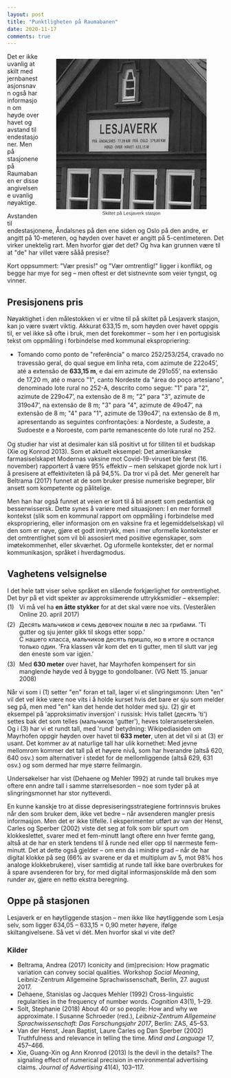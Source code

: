 ```yaml
---
layout: post
title: "Punktligheten på Raumabanen"
date: 2020-11-17
comments: true
---
```

<style>
  ol {
  margin-left: 0;
  padding-left: 0;
}
ol li {
  display: block;
  margin-bottom: .5em;
  margin-left: 2em;
}
ol li::before {
  display: inline-block;
  content: "(" counter(item) ") ";
  counter-increment: item;
  width: 2em;
  margin-left: -2em;
}
figcaption {
    color: #333;
    text-align: center;
    font-family: Optima, Candara, Calibri, Arial, sans-serif;
    font-size: .8em;
}	
  .zoom:hover {
  -ms-transform: scale(3); /* IE 9 */
  -webkit-transform: scale(3); /* Safari 3-8 */
  transform: scale(2); 
  transform-origin: 100% 0%;
}
</style>

<div style="float:right;"><figure class="rightfig"><div class="zoom"><img style="height:350px;" src="/pics/Lesjaverk.png" /></div><figcaption>Skiltet på Lesjaverk stasjon</figcaption></figure></div>
<div class="ingress"><p>Det er ikke uvanlig at skilt med jernbanestasjonsnavn også har informasjon om høyde over havet og avstand til endestasjoner. Men på stasjonene på Raumabanen er disse angivelsene uvanlig nøyaktige.</p></div>

<p>Avstanden til endestasjonene, Åndalsnes på den ene siden og Oslo på den andre, er angitt på 10-meteren, og høyden over havet er angitt på 5-centimeteren. Det virker unektelig rart. Men hvorfor gjør det det? Og hva kan grunnen være til at "de" har villet være sååå presise?</p>
<p>Kort oppsummert: "Vær presis!" og "Vær omtrentlig!" ligger i konflikt, og begge har mye for seg – men oftest er det sistnevnte som veier tyngst, og vinner.</p>
<h2>Presisjonens pris</h2>
<p>Nøyaktighet i den målestokken vi er vitne til på skiltet på Lesjaverk stasjon, kan jo være svært viktig. Akkurat 633,15 m, som høyden over havet oppgis til, er vel ikke så ofte i bruk, men det forekommer – som her i en portugisisk tekst om oppmåling i forbindelse med kommunal ekspropriering:
</p>
<ul><li style="line-height: 1.4em">Tomando como ponto de "referência" o marco 252/253/254, cravado no travessão geral, do qual segue em linha reta, com azimute de 222o45’, até a extensão de <b>633,15 m</b>, e daí em azimute de 291o55’, na extensão de 17,20 m, até o marco "1", canto Nordeste da "área do poço artesiano", denominado lote rural no 252-A, descrito como segue: "1" para "2", azimute de 229o47’, na extensão de 8 m; "2" para "3", azimute de 319o47’, na extensão de 8 m; "3" para "4", azimute de 49o47’, na extensão de 8 m; "4" para "1", azimute de 139o47’, na extensão de 8 m, apresentando as seguintes confrontações: a Nordeste, a Sudeste, a Sudoeste e a Noroeste, com parte remanescente do lote rural no 252.
    </li></ul>
    
<p>Og studier har vist at desimaler kan slå positivt ut for tilliten til et budskap (Xie og Konrod 2013). Som et aktuelt eksempel: Det amerikanske farmasiselskapet Modernas vaksine mot Covid-19-viruset ble først (16. november) rapportert å være 95% effektiv – men selskapet gjorde nok lurt i å presisere at effektiviteten lå på 94,5%. Da tror vi på det. Mer generelt har Beltrama (2017) funnet at de som bruker presise numeriske begreper, blir ansett som kompetente og pålitelige.</p>
<p>
    Men han har også funnet at veien er kort til å bli ansett som pedantisk og besserwissersk. Dette synes å variere med situasjonen: I en mer formell kontekst (slik som en kommunal rapport om oppmåling i forbindelse med ekspropriering, eller informasjon om en vaksine fra et legemiddelselskap) vil den som er nøye, gjøre et godt inntrykk, men i mer uformelle kontekster er det omtrentlighet som vil bli assosiert med positive egenskaper, som imøtekommenhet, eller skværhet. Og uformelle kontekster, det er normal kommunikasjon, språket i hverdagmodus.
</p>
   <h2>Vaghetens velsignelse</h2>
<p>I det hele tatt viser selve språket en slående forkjærlighet for omtrentlighet. Det byr på et vidt spekter av approksimerende uttrykksmidler – eksempler:
</p>
<ol style="counter-reset: item 0; margin-top:-10px">
  <li>Vi må vel ha <b>en åtte stykker</b> for at det skal være noe vits. (Vesterålen Online 20. april 2017)</li>
<li>Десять мальчиков и семь девочек пошли в лес за грибами. 'Ti gutter og sju jenter gikk til skogs etter sopp.'<br>С нашего класса, мальчиков десять пришло, но в итоге я остался только один. 'Fra klassen vår kom det en ti gutter, men til slutt var jeg den eneste som var igjen.'</li>
  <li>Med <b>630 meter</b> over havet, har Mayrhofen kompensert for sin manglende høyde ved å bygge to gondolbaner. (VG Nett 15. januar 2008)</li>
  </ol>
<p>Når vi som i (1) setter "en" foran et tall, lager vi et slingringsmonn: Uten "en" vil det vel ikke være noe vits i å holde kurset hvis det bare er sju som melder seg på, men med "en" kan det hende det holder med sju. (2) gir et eksempel på 'approksimativ inversjon' i russisk: Hvis tallet (десять 'ti') settes bak det som telles (мальчиков 'gutter'), heves toleranseterskelen. Og i (3) har vi et rundt tall, med 'rund' betydning: Wikipediasiden om Mayrhofen oppgir høyden over havet til <b>633 meter</b>, uten at det vil si at (3) er usant. Det kommer av at naturlige tall har ulik kornethet: Med jevne mellomrom kommer det tall på et høyere nivå, som har hverandre (altså 620, 640 osv.) som alternativer i stedet for de mellomliggende (altså 629, 631 osv.) og som dermed har mye større feilmargin.</p>
<p> Undersøkelser har vist (Dehaene og Mehler 1992) at runde tall brukes mye oftere enn andre tall i samme størrelsesorden – noe som tyder på at slingringsmonnet har stor nytteverdi.</p>
<p>En kunne kanskje tro at disse depresiseringsstrategiene fortrinnsvis brukes når den som bruker dem, ikke vet bedre – når avsenderen mangler presis informasjon. Men det er ikke tilfelle. I eksperimenter utført av van der Henst, Carles og Sperber (2002) viste det seg at folk som blir spurt om klokkeslettet, svarer med et fem-minutt langt oftere enn hver femte gang, altså at de har en sterk tendens til å runde ned eller opp til nærmeste fem-minutt. Det at dette også gjelder – om enn da i mindre grad – når de har digital klokke på seg (66% av svarene er da et multiplum av 5, mot 98% hos analoge klokkebrukere), viser samtidig at runde tall ikke bare overbrukes for å spare avsenderen for bry, for med digital informasjonskilde må den som runder av, gjøre en netto ekstra beregning.</p>
<h2>Oppe på stasjonen</h2>
<p>Lesjaverk er en høytliggende stasjon – men ikke like høytliggende som Lesja selv, som ligger 634,05 – 633,15 = 0,90 meter høyere, ifølge skiltangivelsene. Så vet vi dét. Men hvorfor skal vi vite det?
</p>
<h3>Kilder</h3>
<ul id="pubs"><li>Beltrama, Andrea (2017) Iconicity and (im)precision: How pragmatic variation can convey social qualities. Workshop <i>Social Meaning</i>, Leibniz-Zentrum Allgemeine Sprachwissenschaft, Berlin, 27. august 2017.</li>
    <li>Dehaene, Stanislas og Jacques Mehler (1992) Cross-linguistic regularities in the frequency of number words. <i>Cognition</i> 43(1), 1–29.</li>
    <li>Solt, Stephanie (2018) About 40 or so people: How and why we approximate. I Susanne Schroeder (red.), <i>Leibniz-Zentrum Allgemeine Sprachwissenschaft: Das Forschungsjahr 2017</i>, Berlin: ZAS, 45–53.
    </li>
  <li>Van der Henst, Jean Baptist, Laure Carles og Dan Sperber (2002) Truthfulness and relevance in telling the time. <i>Mind and Language</i> 17, 457–466.
    <li>Xie, Guang-Xin og Ann Kronrod (2013) Is the devil in the details? The signaling effect of numerical precision in environmental advertising claims. <i>Journal of Advertising</i> 41(4), 103–117.
  </li></ul>
